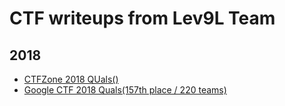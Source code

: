 # CTF writeups from Lev9L Team

## 2018

- [CTFZone 2018 QUals()](https://github.com/Lev9L-Team/ctf/tree/master/2018-07-22-CTFZone)
- [Google CTF 2018 Quals(157th place / 220 teams)](https://github.com/Lev9L-Team/ctf/tree/master/2018-06-23-google-ctf)